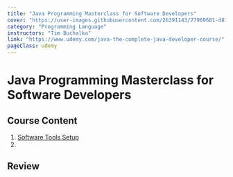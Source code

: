 ```yaml
---
title: "Java Programming Masterclass for Software Developers"
cover: "https://user-images.githubusercontent.com/26391143/77969681-d818bd80-731c-11ea-8d2e-4a7e180b7e6a.png"
category: "Programming Language"
instructors: "Tim Buchalka"
link: "https://www.udemy.com/java-the-complete-java-developer-course/"
pageClass: udemy
---
```


# Java Programming Masterclass for Software Developers

<Macbook></Macbook>

## Course Content

1. [Software Tools Setup](./01_Software-Tools-Setup/)
2. 

## Review
